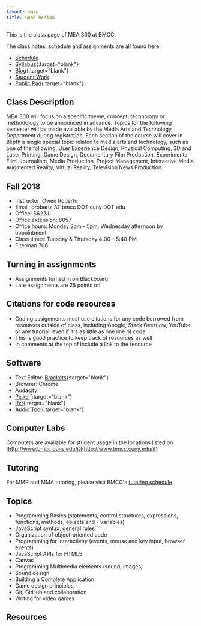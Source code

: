 ```yaml
---
layout: main
title: Game Design
---
```


This is the class page of MEA 300 at BMCC.

The class notes, schedule and assignments are all found here.
- [Schedule](schedule.html)
- [Syllabus](
https://docs.google.com/document/d/1XAmwL6OhTdM7VMpzXP8DvaXdy_NN0mJm076YAr5lXdM/edit?usp=sharing
){:target="blank"}
- [Blog](https://medium.com/mea-300-game-design){:target="blank"}
- [Student Work](student_work/)
- [Public Pad](https://pad.riseup.net/p/mea300){:target="blank"}

<!-- - <a href="https://mea300.slack.com/" target="blank">Slack channel</a> -->

## Class Description
MEA 300 will focus on a specific theme, concept, technology or methodology to be announced in advance. Topics for the following semester will be made available by the Media Arts and Technology Department during registration. Each section of the course will cover in depth a single special topic related to media arts and technology, such as one of the following: User Experience Design, Physical Computing, 3D and Laser Printing, Game Design, Documentary Film Production, Experimental Film, Journalism, Media Production, Project Management, Interactive Media, Augmented Reality, Virtual Reality, Television News Production. 

## Fall 2018
- Instructor: Owen Roberts
- Email: oroberts AT bmcc DOT cuny  DOT edu
- Office: S622J
- Office extension: 8057
- Office hours: Monday 2pm - 5pm, Wednesday afternoon by appointment
- Class times: Tuesday & Thursday 4:00 - 5:40 PM
- Fiterman 706

## Turning in assignments
- Assignments turned in on Blackboard
- Late assignments are 25 points off

## Citations for code resources
- Coding assignments must use citations for any code borrowed from resources outside of class, including Google, Stack Overflow, YouTube or any tutorial, even if it's as little as one line of code
- This is good practice to keep track of resources as well
- In comments at the top of include a link to the resource


## Software
- Text Editor: [Brackets](http://brackets.io/){:target="blank"}
- Browser: Chrome
- Audacity
- [Piskel](https://www.piskelapp.com/){:target="blank"}
- [jfxr](https://jfxr.frozenfractal.com/){:target="blank"}
- [Audio Tool](https://www.audiotool.com/app){:target="blank"} 

## Computer Labs
Computers are available for student usage in the locations listed on [http://www.bmcc.cuny.edu/it](http://www.bmcc.cuny.edu/it)

## Tutoring
For MMP and MMA tutoring, please visit BMCC's [tutoring schedule](http://www.bmcc.cuny.edu/lrc/schedule.jsp)

## Topics
- Programming Basics (statements, control structures, expressions, functions, methods, objects and - variables)
- JavaScript syntax, general rules
- Organization of object-oriented code
- Programming for Interactivity (events, mouse and key input, browser events)
- JavaScript APIs for HTML5
- Canvas
- Programming Multimedia elements (sound, images)
- Sound design
- Building a Complete Application
- Game design principles
- Git, GitHub and collaboration
- Writing for video games

## Resources


